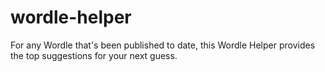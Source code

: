 # wordle-helper
For any Wordle that's been published to date, this Wordle Helper provides the top suggestions for your next guess.
